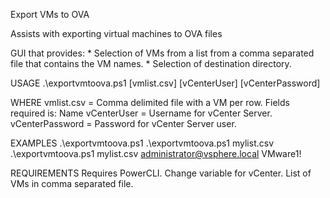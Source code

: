 Export VMs to OVA

Assists with exporting virtual machines to OVA files

GUI that provides:
	* Selection of VMs from a list from a comma separated file that contains the VM names.
	* Selection of destination directory.

USAGE
.\exportvmtoova.ps1 [vmlist.csv] [vCenterUser] [vCenterPassword]

WHERE
vmlist.csv       = Comma delimited file with a VM per row. Fields required is: Name
vCenterUser      = Username for vCenter Server.
vCenterPassword  = Password for vCenter Server user.

EXAMPLES
.\exportvmtoova.ps1
.\exportvmtoova.ps1 mylist.csv
.\exportvmtoova.ps1 mylist.csv administrator@vsphere.local VMware1!

REQUIREMENTS
Requires PowerCLI.
Change variable for vCenter.
List of VMs in comma separated file.